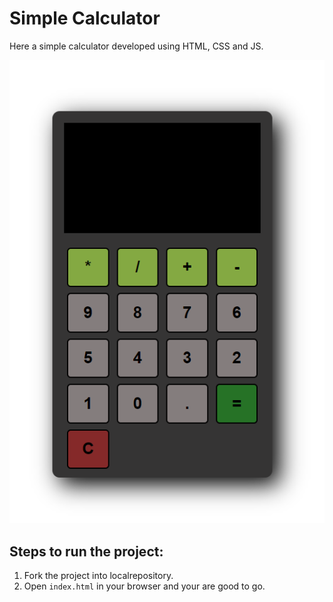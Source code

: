 # Simple Calculator

Here a simple calculator developed using HTML, CSS and JS.

![Calculator](https://github.com/Siva-2707/MyProjects/blob/main/Calculator/image.png)

## Steps to run the project:

1. Fork the project into localrepository.
2. Open `index.html` in your browser and your are good to go.
